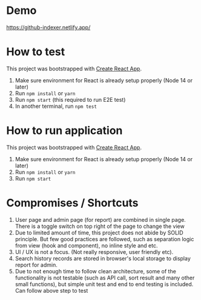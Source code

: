 # Demo

https://github-indexer.netlify.app/

# How to test

This project was bootstrapped with [Create React App](https://github.com/facebook/create-react-app).

1. Make sure environment for React is already setup properly (Node 14 or later)
1. Run `npm install` or `yarn`
1. Run `npm start` (this required to run E2E test)
1. In another terminal, run `npm test`

# How to run application

This project was bootstrapped with [Create React App](https://github.com/facebook/create-react-app).

1. Make sure environment for React is already setup properly (Node 14 or later)
1. Run `npm install` or `yarn`
1. Run `npm start`

# Compromises / Shortcuts

1. User page and admin page (for report) are combined in single page. There is a toggle switch on top right of the page to change the view
1. Due to limited amount of time, this project does not abide by SOLID principle. But few good practices are followed, such as separation logic from view (hook and component), no inline style and etc.
1. UI / UX is not a focus. (Not really responsive, user friendly etc).
1. Search history records are stored in browser's local storage to display report for admin.
1. Due to not enough time to follow clean architecture, some of the functionality is not testable (such as API call, sort result and many other small functions), but simple unit test and end to end testing is included. Can follow above step to test
